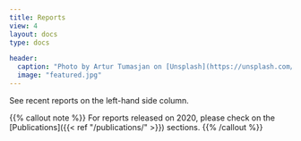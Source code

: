 ```yaml
---
title: Reports
view: 4
layout: docs
type: docs

header:
  caption: "Photo by Artur Tumasjan on [Unsplash](https://unsplash.com/s/photos/report-uk?utm_source=unsplash&utm_medium=referral&utm_content=creditCopyText)"
  image: "featured.jpg"
---
```


See recent reports on the left-hand side column.

{{% callout note %}}
For reports released on 2020, please check on the [Publications]({{< ref "/publications/" >}}) sections.
{{% /callout %}}

